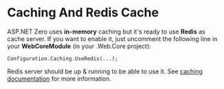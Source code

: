# Caching And Redis Cache

ASP.NET Zero uses **in-memory** caching but it's ready to use **Redis** as cache server. If you want to enable it, just uncomment the following line in your **WebCoreModule** (in your .Web.Core project):

```
Configuration.Caching.UseRedis(...);
```

Redis server should be up & running to be able to use it. See [caching documentation](https://aspnetboilerplate.com/Pages/Documents/Caching) for more information.


